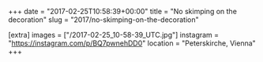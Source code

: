 +++
date = "2017-02-25T10:58:39+00:00"
title = "No skimping on the decoration"
slug = "2017/no-skimping-on-the-decoration"

[extra]
images = ["/2017-02-25_10-58-39_UTC.jpg"]
instagram = "https://instagram.com/p/BQ7pwnehDD0"
location = "Peterskirche, Vienna"
+++
